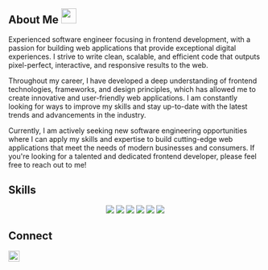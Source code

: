 ## About Me <img src="https://user-images.githubusercontent.com/82110564/189553856-2e7f8f30-80b4-484f-bfaa-9e5eb10f24e5.gif" width="30">

Experienced software engineer focusing in frontend development, with a passion for building web applications that provide exceptional digital experiences. I strive to write clean, scalable, and efficient code that outputs pixel-perfect, interactive, and responsive results to the web.

Throughout my career, I have developed a deep understanding of frontend technologies, frameworks, and design principles, which has allowed me to create innovative and user-friendly web applications. I am constantly looking for ways to improve my skills and stay up-to-date with the latest trends and advancements in the industry.

Currently, I am actively seeking new software engineering opportunities where I can apply my skills and expertise to build cutting-edge web applications that meet the needs of modern businesses and consumers. If you're looking for a talented and dedicated frontend developer, please feel free to reach out to me!

## Skills
<p>
  <div align="center">
    <img src="https://img.shields.io/badge/HTML5-F26624.svg?style=for-the-badge&logo=html5&logoColor=white">
    <img src="https://img.shields.io/badge/CSS-2465F1.svg?style=for-the-badge&logo=CSS3&logoColor=white">
    <img src="https://img.shields.io/badge/JavaScript-000000.svg?style=for-the-badge&logo=javascript&logoColor=F7E017">
    <img src="https://img.shields.io/badge/Python-3670A0?style=for-the-badge&logo=python&logoColor=ffdd54">
    <img src="https://img.shields.io/badge/GitHub-%23121011.svg?style=for-the-badge&logo=github&logoColor=white">
    <img src="https://img.shields.io/badge/Git-%23F05033.svg?style=for-the-badge&logo=git&logoColor=white">
  </div>
</p>

## Connect
<p>
    <a href="https://www.linkedin.com/in/alyssamarie0107/" rel="nofollow">
        <img alt="Alyssa Rodriguez's LinkedIn" width="22px" src="https://raw.githubusercontent.com/peterthehan/peterthehan/master/assets/linkedin.svg"                    style="max-width: 100%;">
    </a>
</p>

